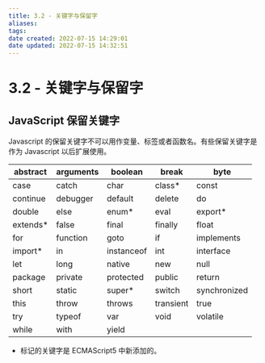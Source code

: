 ```yaml
---
title: 3.2 - 关键字与保留字
aliases: 
tags: 
date created: 2022-07-15 14:29:01
date updated: 2022-07-15 14:32:51
---
```


# 3.2 - 关键字与保留字

## JavaScript 保留关键字

Javascript 的保留关键字不可以用作变量、标签或者函数名。有些保留关键字是作为 Javascript 以后扩展使用。

| abstract  | arguments | boolean    | break     | byte         |
|-----------|-----------|------------|-----------|--------------|
| case      | catch     | char       | class\*   | const        |
| continue  | debugger  | default    | delete    | do           |
| double    | else      | enum\*     | eval      | export\*     |
| extends\* | false     | final      | finally   | float        |
| for       | function  | goto       | if        | implements   |
| import\*  | in        | instanceof | int       | interface    |
| let       | long      | native     | new       | null         |
| package   | private   | protected  | public    | return       |
| short     | static    | super\*    | switch    | synchronized |
| this      | throw     | throws     | transient | true         |
| try       | typeof    | var        | void      | volatile     |
| while     | with      | yield      |
* 标记的关键字是 ECMAScript5 中新添加的。